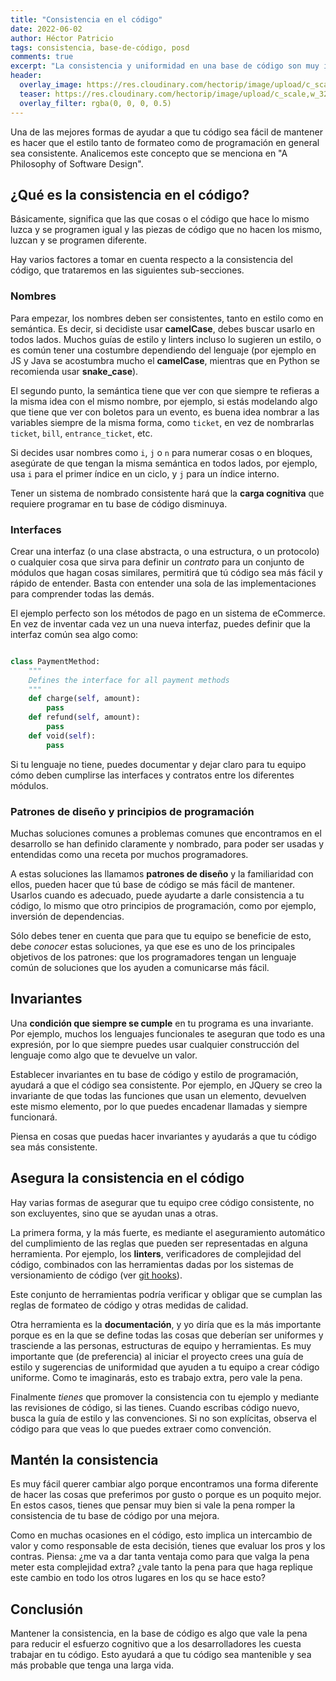 ```yaml
---
title: "Consistencia en el código"
date: 2022-06-02
author: Héctor Patricio
tags: consistencia, base-de-código, posd
comments: true
excerpt: "La consistencia y uniformidad en una base de código son muy importantes, en este artículo veremos cómo podemos lograrlo y en qué cosas debes poner atención."
header:
  overlay_image: https://res.cloudinary.com/hectorip/image/upload/c_scale,w_1280/v1654205989/joshua-dow-E17e1LZV0dg-unsplash_toh95b.jpg
  teaser: https://res.cloudinary.com/hectorip/image/upload/c_scale,w_320/v1654205989/joshua-dow-E17e1LZV0dg-unsplash_toh95b.jpg
  overlay_filter: rgba(0, 0, 0, 0.5)
---
```


Una de las mejores formas de ayudar a que tu código sea fácil de mantener es hacer que el estilo tanto de formateo como de programación en general sea consistente. Analicemos este concepto que se menciona en "A Philosophy of Software Design".

## ¿Qué es la consistencia en el código?

Básicamente, significa que las que cosas o el código que hace lo mismo luzca y se programen igual y las piezas de código que no hacen los mismo, luzcan y se programen diferente.

Hay varios factores a tomar en cuenta respecto a la consistencia del código, que trataremos en las siguientes sub-secciones.

### Nombres

Para empezar, los nombres deben ser consistentes, tanto en estilo como en semántica. Es decir, si decidiste usar **camelCase**, debes buscar usarlo en todos lados. Muchos guías de estilo y linters incluso lo sugieren un estilo, o es común tener una costumbre dependiendo del lenguaje (por ejemplo en JS y Java se acostumbra mucho el **camelCase**, mientras que en Python se recomienda usar **snake_case**).

El segundo punto, la semántica tiene que ver con que siempre te refieras a la misma idea con el mismo nombre, por ejemplo, si estás modelando algo que tiene que ver con boletos para un evento, es buena idea nombrar a las variables siempre de la misma forma, como `ticket`, en vez de nombrarlas `ticket`, `bill`, `entrance_ticket`, etc.

Si decides usar nombres como `i`, `j` o `n` para numerar cosas o en bloques, asegúrate de que tengan la misma semántica en todos lados, por ejemplo, usa `i` para el primer índice en un ciclo, y `j` para un índice interno.

Tener un sistema de nombrado consistente hará que la **carga cognitiva** que requiere programar en tu base de código disminuya.

### Interfaces

Crear una interfaz (o una clase abstracta, o una estructura, o un protocolo) o cualquier cosa que sirva para definir un _contrato_ para un conjunto de módulos que hagan cosas similares, permitirá que tú código sea más fácil y rápido de entender. Basta con entender una sola de las implementaciones para comprender todas las demás.

El ejemplo perfecto son los métodos de pago en un sistema de eCommerce. En vez de inventar cada vez un una nueva interfaz, puedes definir que la interfaz común sea algo como:

```python

class PaymentMethod:
    """
    Defines the interface for all payment methods
    """
    def charge(self, amount):
        pass
    def refund(self, amount):
        pass
    def void(self):
        pass

```

Si tu lenguaje no tiene, puedes documentar y dejar claro para tu equipo cómo deben cumplirse las interfaces y contratos entre los diferentes módulos.

### Patrones de diseño y principios de programación

Muchas soluciones comunes a problemas comunes que encontramos en el desarrollo se han definido claramente y nombrado, para poder ser usadas y entendidas como una receta por muchos programadores.

A estas soluciones las llamamos **patrones de diseño** y la familiaridad con ellos, pueden hacer que tú base de código se más fácil de mantener. Usarlos cuando es adecuado, puede ayudarte a darle consistencia a tu código, lo mismo que otro principios de programación, como por ejemplo, inversión de dependencias.

Sólo debes tener en cuenta que para que tu equipo se beneficie de esto, debe _conocer_ estas soluciones, ya que ese es uno de los principales objetivos de los patrones: que los programadores tengan un lenguaje común de soluciones que los ayuden a comunicarse más fácil.

## Invariantes

Una **condición que siempre se cumple** en tu programa es una invariante. Por ejemplo, muchos los lenguajes funcionales te aseguran que todo es una expresión, por lo que siempre puedes usar cualquier construcción del lenguaje como algo que te devuelve un valor.

Establecer invariantes en tu base de código y estilo de programación, ayudará a que el código sea consistente. Por ejemplo, en JQuery se creo la invariante de que todas las funciones que usan un elemento, devuelven este mismo elemento, por lo que puedes encadenar llamadas y siempre funcionará.

Piensa en cosas que puedas hacer invariantes y ayudarás a que tu código sea más consistente.

## Asegura la consistencia en el código

Hay varias formas de asegurar que tu equipo cree código consistente, no son excluyentes, sino que se ayudan unas a otras.

La primera forma, y la más fuerte, es mediante el aseguramiento automático del cumplimiento de las reglas que pueden ser representadas en alguna herramienta. Por ejemplo, los **linters**, verificadores de complejidad del código, combinados con las herramientas dadas por los sistemas de versionamiento  de código (ver [git hooks](https://git-scm.com/book/en/v2/Customizing-Git-Git-Hooks)).

Este conjunto de herramientas podría verificar y obligar que se cumplan las reglas de formateo de código y otras medidas de calidad.

Otra herramienta es la **documentación**, y yo diría que es la más importante porque es en la que se define todas las cosas que deberían ser uniformes y trasciende a las personas, estructuras de equipo y herramientas. Es muy importante que (de preferencia) al iniciar el proyecto crees una guía de estilo y sugerencias de uniformidad que ayuden a tu equipo a crear código uniforme. Como te imaginarás, esto es trabajo extra, pero vale la pena.

Finalmente _tienes_ que promover la consistencia con tu ejemplo y mediante las revisiones de código, si las tienes. Cuando escribas código nuevo, busca la guía de estilo y las convenciones. Si no son explícitas, observa el código para que veas lo que puedes extraer como convención.

## Mantén la consistencia

Es muy fácil querer cambiar algo porque encontramos una forma diferente de hacer las cosas que preferimos por gusto o porque es un poquito mejor. En estos casos, tienes que pensar muy bien si vale la pena romper la consistencia de tu base de código por una mejora.

Como en muchas ocasiones en el código, esto implica un intercambio de valor y como responsable de esta decisión, tienes que evaluar los pros y los contras. Piensa: ¿me va a dar tanta ventaja como para que valga la pena meter esta complejidad extra? ¿vale tanto la pena para que haga replique este cambio en todo los otros lugares en los qu se hace esto?

## Conclusión

Mantener la consistencia, en la base de código es algo que vale la pena para reducir el esfuerzo cognitivo que a los desarrolladores les cuesta trabajar en tu código. Esto ayudará a que tu código sea mantenible y sea más probable que tenga una larga vida.
